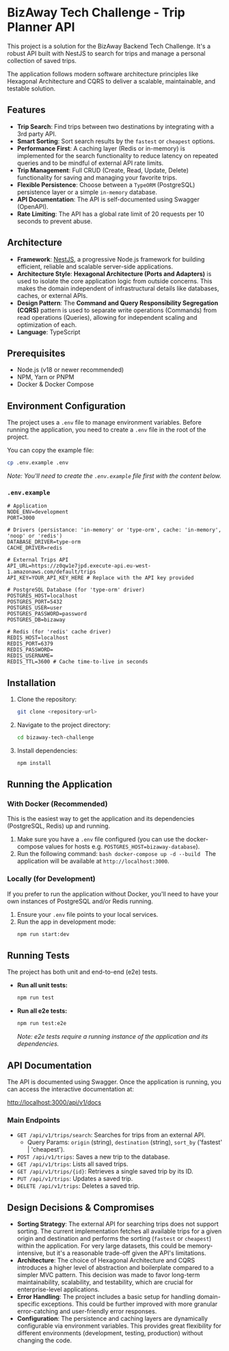 # BizAway Tech Challenge - Trip Planner API

This project is a solution for the BizAway Backend Tech Challenge. It's a robust API built with NestJS to search for trips and manage a personal collection of saved trips.

The application follows modern software architecture principles like Hexagonal Architecture and CQRS to deliver a scalable, maintainable, and testable solution.

## Features

- **Trip Search**: Find trips between two destinations by integrating with a 3rd party API.
- **Smart Sorting**: Sort search results by the `fastest` or `cheapest` options.
- **Performance First**: A caching layer (Redis or in-memory) is implemented for the search functionality to reduce latency on repeated queries and to be mindful of external API rate limits.
- **Trip Management**: Full CRUD (Create, Read, Update, Delete) functionality for saving and managing your favorite trips.
- **Flexible Persistence**: Choose between a `TypeORM` (PostgreSQL) persistence layer or a simple `in-memory` database.
- **API Documentation**: The API is self-documented using Swagger (OpenAPI).
- **Rate Limiting**: The API has a global rate limit of 20 requests per 10 seconds to prevent abuse.

## Architecture

- **Framework**: [NestJS](https://nestjs.com/), a progressive Node.js framework for building efficient, reliable and scalable server-side applications.
- **Architecture Style**: **Hexagonal Architecture (Ports and Adapters)** is used to isolate the core application logic from outside concerns. This makes the domain independent of infrastructural details like databases, caches, or external APIs.
- **Design Pattern**: The **Command and Query Responsibility Segregation (CQRS)** pattern is used to separate write operations (Commands) from read operations (Queries), allowing for independent scaling and optimization of each.
- **Language**: TypeScript

## Prerequisites

- Node.js (v18 or newer recommended)
- NPM, Yarn or PNPM
- Docker & Docker Compose

## Environment Configuration

The project uses a `.env` file to manage environment variables. Before running the application, you need to create a `.env` file in the root of the project.

You can copy the example file:

```bash
cp .env.example .env
```

_Note: You'll need to create the `.env.example` file first with the content below._

### `.env.example`

```dotenv
# Application
NODE_ENV=development
PORT=3000

# Drivers (persistance: 'in-memory' or 'type-orm', cache: 'in-memory', 'noop' or 'redis')
DATABASE_DRIVER=type-orm
CACHE_DRIVER=redis

# External Trips API
API_URL=https://z0qw1e7jpd.execute-api.eu-west-1.amazonaws.com/default/trips
API_KEY=YOUR_API_KEY_HERE # Replace with the API key provided

# PostgreSQL Database (for 'type-orm' driver)
POSTGRES_HOST=localhost
POSTGRES_PORT=5432
POSTGRES_USER=user
POSTGRES_PASSWORD=password
POSTGRES_DB=bizaway

# Redis (for 'redis' cache driver)
REDIS_HOST=localhost
REDIS_PORT=6379
REDIS_PASSWORD=
REDIS_USERNAME=
REDIS_TTL=3600 # Cache time-to-live in seconds
```

## Installation

1.  Clone the repository:
    ```bash
    git clone <repository-url>
    ```
2.  Navigate to the project directory:
    ```bash
    cd bizaway-tech-challenge
    ```
3.  Install dependencies:
    ```bash
    npm install
    ```

## Running the Application

### With Docker (Recommended)

This is the easiest way to get the application and its dependencies (PostgreSQL, Redis) up and running.

1.  Make sure you have a `.env` file configured (you can use the docker-compose values for hosts e.g. `POSTGRES_HOST=bizaway-database`).
2.  Run the following command:
    `bash
docker-compose up -d --build
`
    The application will be available at `http://localhost:3000`.

### Locally (for Development)

If you prefer to run the application without Docker, you'll need to have your own instances of PostgreSQL and/or Redis running.

1.  Ensure your `.env` file points to your local services.
2.  Run the app in development mode:
    ```bash
    npm run start:dev
    ```

## Running Tests

The project has both unit and end-to-end (e2e) tests.

- **Run all unit tests:**
  ```bash
  npm run test
  ```
- **Run all e2e tests:**
  ```bash
  npm run test:e2e
  ```
  _Note: e2e tests require a running instance of the application and its dependencies._

## API Documentation

The API is documented using Swagger. Once the application is running, you can access the interactive documentation at:

[http://localhost:3000/api/v1/docs](http://localhost:3000/api/v1/docs)

### Main Endpoints

- `GET /api/v1/trips/search`: Searches for trips from an external API.
  - Query Params: `origin` (string), `destination` (string), `sort_by` ('fastest' | 'cheapest').
- `POST /api/v1/trips`: Saves a new trip to the database.
- `GET /api/v1/trips`: Lists all saved trips.
- `GET /api/v1/trips/{id}`: Retrieves a single saved trip by its ID.
- `PUT /api/v1/trips`: Updates a saved trip.
- `DELETE /api/v1/trips`: Deletes a saved trip.

## Design Decisions & Compromises

- **Sorting Strategy**: The external API for searching trips does not support sorting. The current implementation fetches all available trips for a given origin and destination and performs the sorting (`fastest` or `cheapest`) within the application. For very large datasets, this could be memory-intensive, but it's a reasonable trade-off given the API's limitations.
- **Architecture**: The choice of Hexagonal Architecture and CQRS introduces a higher level of abstraction and boilerplate compared to a simpler MVC pattern. This decision was made to favor long-term maintainability, scalability, and testability, which are crucial for enterprise-level applications.
- **Error Handling**: The project includes a basic setup for handling domain-specific exceptions. This could be further improved with more granular error-catching and user-friendly error responses.
- **Configuration**: The persistence and caching layers are dynamically configurable via environment variables. This provides great flexibility for different environments (development, testing, production) without changing the code.
